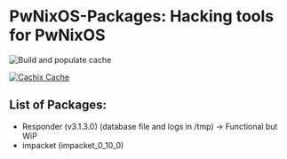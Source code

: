 # PwNixOS-Packages: Hacking tools for PwNixOS

<!-- Remove this if you don't use github actions -->
![Build and populate cache](https://github.com/exploitoverload/PwNixOS-Packages/workflows/Build%20and%20populate%20cache/badge.svg)

<!--
Uncomment this if you use travis:

[![Build Status](https://travis-ci.com/<YOUR_TRAVIS_USERNAME>/nur-packages.svg?branch=master)](https://travis-ci.com/<YOUR_TRAVIS_USERNAME>/nur-packages)
-->
[![Cachix Cache](https://img.shields.io/badge/cachix-pwnixos-blue.svg)](https://pwnixos.cachix.org)


## List of Packages:

* Responder (v3.1.3.0) (database file and logs in /tmp) -> Functional but WiP
* impacket (impacket_0_10_0)
